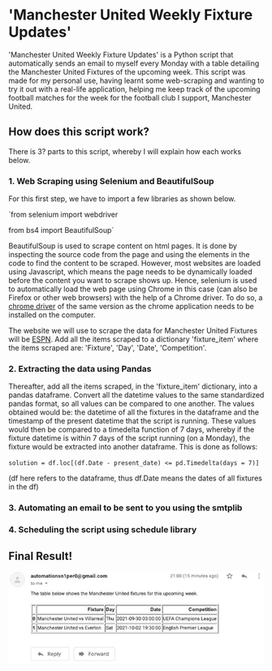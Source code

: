 # 'Manchester United Weekly Fixture Updates'

'Manchester United Weekly Fixture Updates' is a Python script that automatically sends an email to myself every Monday with a table detailing the Manchester United Fixtures of the upcoming week. This script was made for my personal use, having learnt some web-scraping and wanting to try it out with a real-life application, helping me keep track of the upcoming football matches for the week for the football club I support, Manchester United.

## How does this script work?
There is 3? parts to this script, whereby I will explain how each works below.

### 1. Web Scraping using Selenium and BeautifulSoup
For this first step, we have to import a few libraries as shown below.

`from selenium import webdriver

 from bs4 import BeautifulSoup`
 
BeautifulSoup is used to scrape content on html pages. It is done by inspecting the source code from the page and using the elements in the code to find the content to be scraped.
However, most websites are loaded using Javascript, which means the page needs to be dynamically loaded before the content you want to scrape shows up. Hence, selenium is used to automatically load the web page using Chrome in this case (can also be Firefox or other web browsers) with the help of a Chrome driver. To do so, a [chrome driver](https://chromedriver.storage.googleapis.com/index.html?path=94.0.4606.61/) of the same version as the chrome application needs to be installed on the computer.

The website we will use to scrape the data for Manchester United Fixtures will be [ESPN](https://www.espn.com/soccer/team/fixtures/_/id/360/manchester-united). Add all the items scraped to a dictionary 'fixture_item' where the items scraped are: 'Fixture', 'Day', 'Date', 'Competition'.

### 2. Extracting the data using Pandas

Thereafter, add all the items scraped, in the 'fixture_item' dictionary, into a pandas dataframe. Convert all the datetime values to the same standardized pandas format, so all values can be compared to one another. The values obtained would be: the datetime of all the fixtures in the dataframe and the timestamp of the present datetime that the script is running. These values would then be compared to a timedelta function of 7 days, whereby if the fixture datetime is within 7 days of the script running (on a Monday), the fixture would be extracted into another dataframe. This is done as follows:

`solution = df.loc[(df.Date - present_date) <= pd.Timedelta(days = 7)]`

(df here refers to the dataframe, thus df.Date means the dates of all fixtures in the df)

### 3. Automating an email to be sent to you using the smtplib

### 4. Scheduling the script using schedule library

## Final Result!
![Final Result](/images/Final_Result.jpeg)
